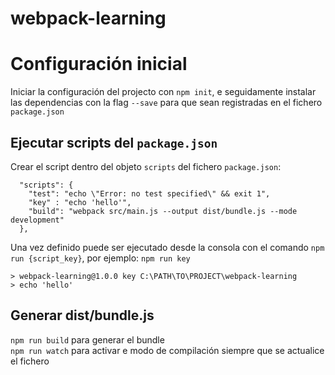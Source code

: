# webpack-learning

# Configuración inicial
Iniciar la configuración del projecto con `npm init`, e seguidamente instalar las dependencias con la flag `--save` para que sean registradas en el fichero `package.json`

## Ejecutar scripts del ``package.json``
Crear el script dentro del objeto ``scripts`` del fichero ``package.json``:
```
  "scripts": {
    "test": "echo \"Error: no test specified\" && exit 1",
    "key" : "echo 'hello'",
    "build": "webpack src/main.js --output dist/bundle.js --mode development"
  },
```
Una vez definido puede ser ejecutado desde la consola con el comando ``npm run {script_key}``, por ejemplo: ``npm run key``

```
> webpack-learning@1.0.0 key C:\PATH\TO\PROJECT\webpack-learning
> echo 'hello'
```

## Generar dist/bundle.js
``npm run build`` para generar el bundle <br>
``npm run watch`` para activar e modo de compilación siempre que se actualice el fichero
